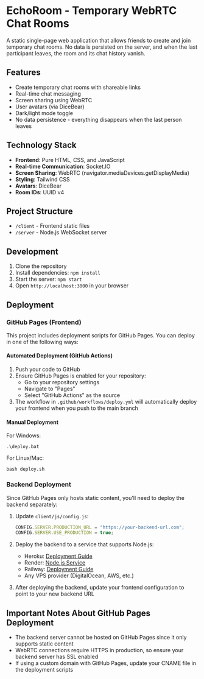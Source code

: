 # EchoRoom - Temporary WebRTC Chat Rooms

A static single-page web application that allows friends to create and join temporary chat rooms.
No data is persisted on the server, and when the last participant leaves, the room and its chat history vanish.

## Features

- Create temporary chat rooms with shareable links
- Real-time chat messaging
- Screen sharing using WebRTC
- User avatars (via DiceBear)
- Dark/light mode toggle
- No data persistence - everything disappears when the last person leaves

## Technology Stack

- **Frontend**: Pure HTML, CSS, and JavaScript
- **Real-time Communication**: Socket.IO
- **Screen Sharing**: WebRTC (navigator.mediaDevices.getDisplayMedia)
- **Styling**: Tailwind CSS
- **Avatars**: DiceBear
- **Room IDs**: UUID v4

## Project Structure

- `/client` - Frontend static files
- `/server` - Node.js WebSocket server

## Development

1. Clone the repository
2. Install dependencies: `npm install`
3. Start the server: `npm start`
4. Open `http://localhost:3000` in your browser

## Deployment

### GitHub Pages (Frontend)

This project includes deployment scripts for GitHub Pages. You can deploy in one of the following ways:

#### Automated Deployment (GitHub Actions)

1. Push your code to GitHub
2. Ensure GitHub Pages is enabled for your repository:
   - Go to your repository settings
   - Navigate to "Pages"
   - Select "GitHub Actions" as the source
3. The workflow in `.github/workflows/deploy.yml` will automatically deploy your frontend when you push to the main branch

#### Manual Deployment

For Windows:

```
.\deploy.bat
```

For Linux/Mac:

```
bash deploy.sh
```

### Backend Deployment

Since GitHub Pages only hosts static content, you'll need to deploy the backend separately:

1. Update `client/js/config.js`:

   ```javascript
   CONFIG.SERVER.PRODUCTION_URL = "https://your-backend-url.com";
   CONFIG.SERVER.USE_PRODUCTION = true;
   ```

2. Deploy the backend to a service that supports Node.js:

   - Heroku: [Deployment Guide](https://devcenter.heroku.com/articles/deploying-nodejs)
   - Render: [Node.js Service](https://render.com/docs/deploy-node-express-app)
   - Railway: [Deployment Guide](https://docs.railway.app/deploy/nodejs)
   - Any VPS provider (DigitalOcean, AWS, etc.)

3. After deploying the backend, update your frontend configuration to point to your new backend URL

## Important Notes About GitHub Pages Deployment

- The backend server cannot be hosted on GitHub Pages since it only supports static content
- WebRTC connections require HTTPS in production, so ensure your backend server has SSL enabled
- If using a custom domain with GitHub Pages, update your CNAME file in the deployment scripts

